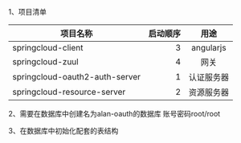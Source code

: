 
1、项目清单

| 项目名称      |  启动顺序  |  用途 |
| --------   | -----:   | :----: |
| springcloud-client     |    3   |   angularjs   |
| springcloud-zuul      |   4 |   网关   |
| springcloud-oauth2-auth-server        |  1   |   认证服务器    |
| springcloud-resource-server       |  2 |   资源服务器    |


2、需要在数据库中创建名为alan-oauth的数据库 账号密码root/root

3、在数据库中初始化配套的表结构
 	
